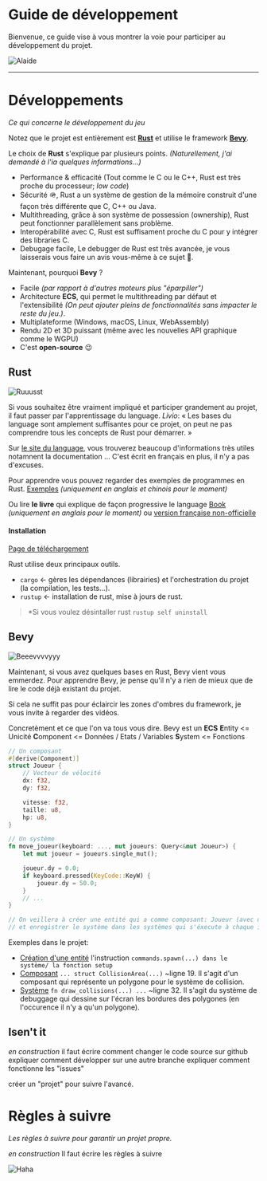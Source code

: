 
# Guide de développement

Bienvenue, ce guide vise à vous montrer la voie pour participer au développement du projet. 

![Alaide](https://i.giphy.com/media/v1.Y2lkPTc5MGI3NjExMnk1OWo5MXR5dXBzZGI2MnYwMDIwcnhydmJnaWxnM3BndDNqeTR0ZiZlcD12MV9pbnRlcm5hbF9naWZfYnlfaWQmY3Q9Zw/ifeW9wTv01cHDocrY2/giphy.gif)

---

# Développements
*Ce qui concerne le développement du jeu*

Notez que le projet est entièrement est **[Rust](https://www.rust-lang.org/fr)** 
et utilise le framework **[Bevy](https://bevyengine.org/)**. 

Le choix de **Rust** s'explique par plusieurs points.
*(Naturellement, j'ai demandé à l'ia quelques informations...)*
* Performance & efficacité (Tout comme le C ou le C++, Rust est très proche du processeur; *low code*)
* Sécurité 🪖, Rust a un système de gestion de la mémoire construit d'une façon très différente que C, C++ ou Java.
* Multithreading, grâce à son système de possession (ownership), Rust peut fonctionner parallèlement sans problème.
* Interopérabilité avec C, Rust est suffisament proche du C pour y intégrer des libraries C.
* Debugage facile, Le debugger de Rust est très avancée, je vous laisserais vous faire un avis vous-même à ce sujet 🤗.

Maintenant, pourquoi **Bevy** ?

* Facile *(par rapport à d'autres moteurs plus "éparpiller")*
* Architecture **ECS**, qui permet le multithreading par défaut et l'extensibilité *(On peut ajouter pleins de fonctionnalités sans impacter le reste du jeu.)*.
* Multiplateforme (Windows, macOS, Linux, WebAssembly)
* Rendu 2D et 3D puissant (même avec les nouvelles API graphique comme le WGPU)
* C'est **open-source** 😉

## Rust

![Ruuusst](https://www.rust-lang.org/static/images/rust-logo-blk.svg)

Si vous souhaitez être vraiment impliqué et participer grandement au projet, il faut passer par l'apprentissage du language.
*Livio*: « Les bases du language sont amplement suffisantes pour ce projet, on peut ne pas comprendre tous les concepts de Rust pour démarrer. »

Sur [le site du language](https://www.rust-lang.org/fr), vous trouverez beaucoup d'informations très utiles notamnent la documentation ... 
C'est écrit en français en plus, il n'y a pas d'excuses.

Pour apprendre vous pouvez regarder des exemples de programmes en Rust.
[Exemples](https://doc.rust-lang.org/rust-by-example/) *(uniquement en anglais et chinois pour le moment)*

Ou lire **le livre** qui explique de façon progressive le language
[Book](https://doc.rust-lang.org/book/) *(uniquement en anglais pour le moment)* ou [version française non-officielle](https://jimskapt.github.io/rust-book-fr/)

#### Installation

[Page de téléchargement](https://www.rust-lang.org/fr/tools/install)

Rust utilise deux principaux outils.

* `cargo` <- gères les dépendances (librairies) et l'orchestration du projet (la compilation, les tests...).
* `rustup` <- installation de rust, mise à jours de rust.

> *Si vous voulez désintaller rust `rustup self uninstall`

## Bevy

![Beeevvvvyyy](https://bevyengine.org/assets/bevy_logo_dark.svg)

Maintenant, si vous avez quelques bases en Rust, Bevy vient vous emmerdez.
Pour apprendre Bevy, je pense qu'il n'y a rien de mieux que de lire le code déjà existant du projet.

Si cela ne suffit pas pour éclaircir les zones d'ombres du framework, je vous invite à regarder des vidéos.

Concretèment et ce que l'on va tous vous dire.
Bevy est un **ECS**
**E**ntity <= Unicité
**C**omponent <= Données / Etats / Variables
**S**ystem <= Fonctions

```rust
// Un composant
#[derive(Component)]
struct Joueur {
    // Vecteur de vélocité
    dx: f32,
    dy: f32,

    vitesse: f32,
    taille: u8,
    hp: u8,
}

// Un système
fn move_joueur(keyboard: ..., mut joueurs: Query<&mut Joueur>) {
    let mut joueur = joueurs.single_mut();

    joueur.dy = 0.0;
    if keyboard.pressed(KeyCode::KeyW) {
        joueur.dy = 50.0;
    }
    // ...
}

// On veillera à créer une entité qui a comme composant: Joueur (avec une système),
// et enregistrer le système dans les systèmes qui s'éxecute à chaque image.
```

Exemples dans le projet:

- [Création d'une entité](../src/joueur.rs) l'instruction `commands.spawn(...) dans le système/ la fonction setup`
- [Composant](../src/collisions.rs) `... struct CollisionArea(...)` ~ligne 19. Il s'agit d'un composant qui représente un polygone pour le système de collision.
- [Système](../src/collisions.rs) `fn draw_collisions(...) ...` ~ligne 32. Il s'agit du système de debuggage qui dessine sur l'écran les bordures des polygones (en l'occurence il n'y a qu'un polygone).

## Isen't it

*en construction*
il faut écrire comment changer le code source sur github
expliquer comment développer sur une autre branche
expliquer comment fonctionne les "issues"

créer un "projet" pour suivre l'avancé.

# Règles à suivre
*Les règles à suivre pour garantir un projet propre.*

*en construction*
Il faut écrire les règles à suivre

![Haha](https://i.giphy.com/media/v1.Y2lkPTc5MGI3NjExNG55amdmdTY5dmM0cnRqM3NxcWZvenhoc3lpanV2aWJpYnFsYnpraiZlcD12MV9pbnRlcm5hbF9naWZfYnlfaWQmY3Q9Zw/3ndAvMC5LFPNMCzq7m/giphy.gif)